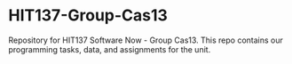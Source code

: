 # HIT137-Group-Cas13
Repository for HIT137 Software Now - Group Cas13. This repo contains our programming tasks, data, and assignments for the unit.

